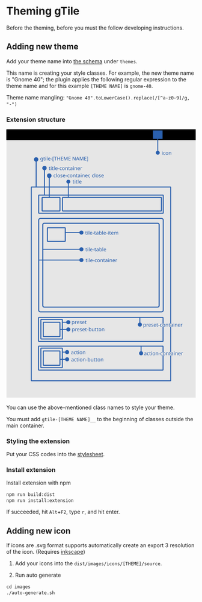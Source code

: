 # Theming gTile

Before the theming, before you must the follow developing instructions.

## Adding new theme

Add your theme name into [the schema](dist/schemas/org.gnome.shell.extensions.gtile.gschema.xml) under `themes`.

This name is creating your style classes. For example, the new theme name is "Gnome 40"; the plugin applies the following regular expression to the theme name and for this example `[THEME NAME]` is `gnome-40`.

Theme name mangling: `"Gnome 40".toLowerCase().replace(/[^a-z0-9]/g, "-")`

### Extension structure

![Anatomy](./dist/images/anatomy.svg)

You can use the above-mentioned class names to style your theme.

You must add `gtile-[THEME NAME]__` to the beginning of classes outside the main container.

### Styling the extension

Put your CSS codes into the [stylesheet](./dist/stylesheet.css).

### Install extension

Install extension with npm

```shell
npm run build:dist
npm run install:extension
```

If succeeded, hit `Alt`+`F2`, type `r`, and hit enter.

## Adding new icon

If icons are .svg format supports automatically create an export 3 resolution of the icon. (Requires [inkscape](https://inkscape.org/))

1. Add your icons into the `dist/images/icons/[THEME]/source`.

2. Run auto generate

  ```shell
  cd images
  ./auto-generate.sh
  ```
